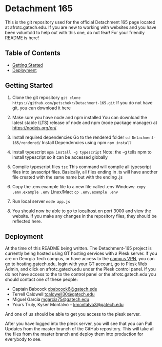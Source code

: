 # Detachment 165
This is the git repository used for the official Detachment 165 page located at afrotc.gatech.edu. If you are new to working with websites and you have been voluntold to help out with this one, do not fear! For your friendly README is here!

## Table of Contents
- [Getting Started](#getting-started)
- [Deployment](#deployment)

## Getting Started
1) Clone the git repository 
`git clone https://github.com/petschekr/Detachment-165.git`
If you do not have git, you can download it [here](https://git-scm.com/downloads)

2) Make sure you have node and npm installed
You can download the latest stable (LTS) release of node and npm (node package manager) at https://nodejs.org/en/

3) Install required dependencies
Go to the rendered folder `cd Detachment-165/rendered/`
Install Dependencies using npm `npm install`

4) Install typescript
`npm install -g typescript`
Note: the -g tells npm to install typescript so it can be accessed globally

5) Compile typescript files
`tsc`
This command will compile all typescript files into javascript files. Basically, all files ending in .ts will have another file created with the same name but with the ending .js

6) Copy the .env.example file to a new file called .env
Windows: `copy .env.example .env`
Linux/Mac: `cp .env.example .env`

7) Run local server
`node app.js`

8) You should now be able to go to [localhost](https://localhost:3000) on port 3000 and view the website. If you make any changes in the repository files, they should be reflected here.

## Deployment
At the time of this README being written. The Detachment-165 project is currently being hosted using GT hosting services with a Plesk server. If you are on Georgia Tech campus, or have access to the [campus VPN](https://faq.oit.gatech.edu/content/how-do-i-get-started-campus-vpn), you can go to hosting.gatech.edu, login with your GT account, go to Plesk Web Admin, and click on afrotc.gatech.edu under the Plesk control panel. If you do not have access to the to the control panel or the afrotc.gatech.edu you should contact one of these people: 
- Captain Babcock cbabcock6@gatech.edu
- Terrell Caldwell tcaldwell30@gatech.edu
- Miguel Garcia mgarcia75@gatech.edu
- Yours Truly, Kyser Montalvo - kmontalvo3@gatech.edu

And one of us should be able to get you access to the plesk server. 

After you have logged into the plesk server, you will see that you can Pull Updates from the master branch of the GitHub repository. This will take all the files from the master branch and deploy them into production for everybody to see. 






